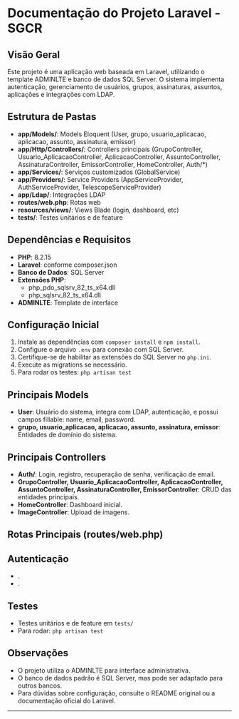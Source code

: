 # Documentação do Projeto Laravel - SGCR

## Visão Geral
Este projeto é uma aplicação web baseada em Laravel, utilizando o template ADMINLTE e banco de dados SQL Server. O sistema implementa autenticação, gerenciamento de usuários, grupos, assinaturas, assuntos, aplicações e integrações com LDAP.

## Estrutura de Pastas
- **app/Models/**: Models Eloquent (User, grupo, usuario_aplicacao, aplicacao, assunto, assinatura, emissor)
- **app/Http/Controllers/**: Controllers principais (GrupoController, Usuario_AplicacaoController, AplicacaoController, AssuntoController, AssinaturaController, EmissorController, HomeController, Auth/*)
- **app/Services/**: Serviços customizados (GlobalService)
- **app/Providers/**: Service Providers (AppServiceProvider, AuthServiceProvider, TelescopeServiceProvider)
- **app/Ldap/**: Integrações LDAP
- **routes/web.php**: Rotas web
- **resources/views/**: Views Blade (login, dashboard, etc)
- **tests/**: Testes unitários e de feature

## Dependências e Requisitos
- **PHP**: 8.2.15
- **Laravel**: conforme composer.json
- **Banco de Dados**: SQL Server
- **Extensões PHP**: 
  - php_pdo_sqlsrv_82_ts_x64.dll
  - php_sqlsrv_82_ts_x64.dll
- **ADMINLTE**: Template de interface

## Configuração Inicial
1. Instale as dependências com `composer install` e `npm install`.
2. Configure o arquivo `.env` para conexão com SQL Server.
3. Certifique-se de habilitar as extensões do SQL Server no `php.ini`.
4. Execute as migrations se necessário.
5. Para rodar os testes: `php artisan test`

## Principais Models
- **User**: Usuário do sistema, integra com LDAP, autenticação, e possui campos fillable: name, email, password.
- **grupo, usuario_aplicacao, aplicacao, assunto, assinatura, emissor**: Entidades de domínio do sistema.

## Principais Controllers
- **Auth/**: Login, registro, recuperação de senha, verificação de email.
- **GrupoController, Usuario_AplicacaoController, AplicacaoController, AssuntoController, AssinaturaController, EmissorController**: CRUD das entidades principais.
- **HomeController**: Dashboard inicial.
- **ImageController**: Upload de imagens.

## Rotas Principais (routes/web.php)


## Autenticação
- .
- .

## Testes
- Testes unitários e de feature em `tests/`
- Para rodar: `php artisan test`

## Observações
- O projeto utiliza o ADMINLTE para interface administrativa.
- O banco de dados padrão é SQL Server, mas pode ser adaptado para outros bancos.
- Para dúvidas sobre configuração, consulte o README original ou a documentação oficial do Laravel.

---

